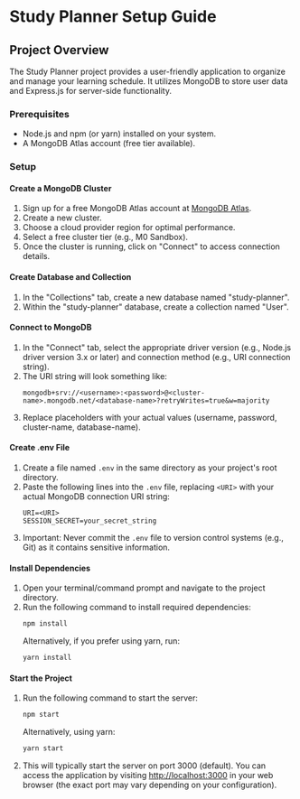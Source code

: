 # Study Planner Setup Guide

## Project Overview
The Study Planner project provides a user-friendly application to organize and manage your learning schedule. It utilizes MongoDB to store user data and Express.js for server-side functionality.

### Prerequisites
- Node.js and npm (or yarn) installed on your system.
- A MongoDB Atlas account (free tier available).

### Setup

#### Create a MongoDB Cluster
1. Sign up for a free MongoDB Atlas account at [MongoDB Atlas](https://www.mongodb.com/products/platform/atlas-database).
2. Create a new cluster.
3. Choose a cloud provider region for optimal performance.
4. Select a free cluster tier (e.g., M0 Sandbox).
5. Once the cluster is running, click on "Connect" to access connection details.

#### Create Database and Collection
1. In the "Collections" tab, create a new database named "study-planner".
2. Within the "study-planner" database, create a collection named "User".

#### Connect to MongoDB
1. In the "Connect" tab, select the appropriate driver version (e.g., Node.js driver version 3.x or later) and connection method (e.g., URI connection string).
2. The URI string will look something like:
   ```
   mongodb+srv://<username>:<password>@<cluster-name>.mongodb.net/<database-name>?retryWrites=true&w=majority
   ```
3. Replace placeholders with your actual values (username, password, cluster-name, database-name).

#### Create .env File
1. Create a file named `.env` in the same directory as your project's root directory.
2. Paste the following lines into the `.env` file, replacing `<URI>` with your actual MongoDB connection URI string:
   ```
   URI=<URI>
   SESSION_SECRET=your_secret_string
   ```
3. Important: Never commit the `.env` file to version control systems (e.g., Git) as it contains sensitive information.

#### Install Dependencies
1. Open your terminal/command prompt and navigate to the project directory.
2. Run the following command to install required dependencies:
   ```bash
   npm install
   ```
   Alternatively, if you prefer using yarn, run:
   ```bash
   yarn install
   ```

#### Start the Project
1. Run the following command to start the server:
   ```bash
   npm start
   ```
   Alternatively, using yarn:
   ```bash
   yarn start
   ```
2. This will typically start the server on port 3000 (default). You can access the application by visiting [http://localhost:3000](http://localhost:3000) in your web browser (the exact port may vary depending on your configuration).

